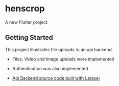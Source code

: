 # henscrop

A new Flutter project.

## Getting Started

This project illustrates file uploads to an api backend.

- Files, Video and Image uploads were implemented
- Authentication was also implemented.

- [Api Backend source code built with Laravel](https://github.com/Kennexcorp/henscrop-backend)
